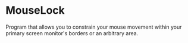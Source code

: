 # MouseLock
Program that allows you to constrain your mouse movement within your primary screen monitor's borders or an arbitrary area.
